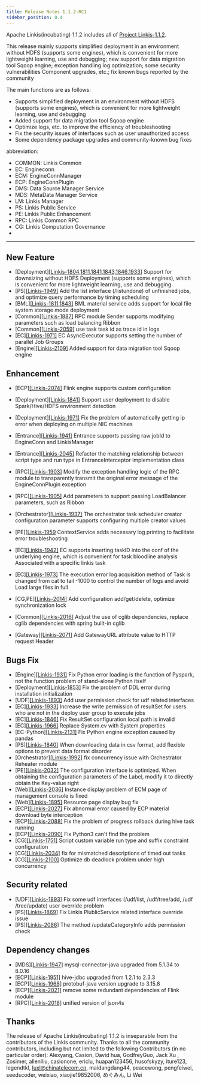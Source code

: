 ```yaml
---
title: Release Notes 1.1.2-RC1
sidebar_position: 0.4
---
```


Apache Linkis(incubating) 1.1.2 includes all of [Project Linkis-1.1.2](https://github.com/apache/incubator-linkis/projects/20).


This release mainly supports simplified deployment in an environment without HDFS (supports some engines), which is convenient for more lightweight learning, use and debugging; new support for data migration tool Sqoop engine; exception handling log optimization; some security vulnerabilities Component upgrades, etc.; fix known bugs reported by the community

The main functions are as follows:
* Supports simplified deployment in an environment without HDFS (supports some engines), which is convenient for more lightweight learning, use and debugging
* Added support for data migration tool Sqoop engine
* Optimize logs, etc. to improve the efficiency of troubleshooting
* Fix the security issues of interfaces such as user unauthorized access
* Some dependency package upgrades and community-known bug fixes

abbreviation:
- COMMON: Linkis Common
- EC: Engineconn
- ECM: EngineConnManager
- ECP: EngineConnPlugin
- DMS: Data Source Manager Service
- MDS: MetaData Manager Service
- LM: Linkis Manager
- PS: Linkis Public Service
- PE: Linkis Public Enhancement
- RPC: Linkis Common RPC
- CG: Linkis Computation Governance
-

---
## New Feature
* \[Deployment][[Linkis-1804,1811,1841,1843,1846,1933]](https://github.com/apache/incubator-linkis/pull/1804) Support for downsizing without HDFS Deployment (supports some engines), which is convenient for more lightweight learning, use and debugging.
* \[PS][[Linkis-1949]](https://github.com/apache/incubator-linkis/pull/1949) Add the list interface (/listundone) of unfinished jobs, and optimize query performance by timing scheduling
* \[BML][[Linkis-1811,1843]](https://github.com/apache/incubator-linkis/pull/1843) BML material service adds support for local file system storage mode deployment
* \[Common][[Linkis-1887]](https://github.com/apache/incubator-linkis/pull/1887) RPC module Sender supports modifying parameters such as load balancing Ribbon
* \[Common][[Linkis-2059]](https://github.com/apache/incubator-linkis/issues/2059) use task task id as trace id in logs
* \[EC][[Linkis-1971]](https://github.com/apache/incubator-linkis/pull/1971) EC AsyncExecutor supports setting the number of parallel Job Groups
* \[Engine][[Linkis-2109]](https://github.com/apache/incubator-linkis/pull/2109) Added support for data migration tool Sqoop engine

## Enhancement
* \[ECP][[Linkis-2074]](https://github.com/apache/incubator-linkis/issues/2074) Flink engine supports custom configuration
* \[Deployment][[Linkis-1841]](https://github.com/apache/incubator-linkis/pull/1841) Support user deployment to disable Spark/Hive/HDFS environment detection
* \[Deployment][[Linkis-1971]](https://github.com/apache/incubator-linkis/pull/1989) Fix the problem of automatically getting ip error when deploying on multiple NIC machines

* \[Entrance][[Linkis-1941]](https://github.com/apache/incubator-linkis/pull/1941) Entrance supports passing raw jobId to EngineConn and LinkisManager
* \[Entrance][[Linkis-2045]](https://github.com/apache/incubator-linkis/issues/2045) Refactor the matching relationship between script type and run type in EntranceInterceptor implementation class
* \[RPC][[Linkis-1903]](https://github.com/apache/incubator-linkis/pull/1903/files) Modify the exception handling logic of the RPC module to transparently transmit the original error message of the EngineConnPlugin exception
* \[RPC][[Linkis-1905]](https://github.com/apache/incubator-linkis/pull/1905) Add parameters to support passing LoadBalancer parameters, such as Ribbon
* \[Orchestrator][[Linkis-1937]](https://github.com/apache/incubator-linkis/pull/1937) The orchestrator task scheduler creator configuration parameter supports configuring multiple creator values
* \[PE][[Linkis-1959](https://github.com/apache/incubator-linkis/pull/1959) ContextService adds necessary log printing to facilitate error troubleshooting
* \[EC][[Linkis-1942]](https://github.com/apache/incubator-linkis/pull/1942) EC supports inserting taskID into the conf of the underlying engine, which is convenient for task bloodline analysis Associated with a specific linkis task
* \[EC][[Linkis-1973]](https://github.com/apache/incubator-linkis/pull/1973) The execution error log acquisition method of Task is changed from cat to tail -1000 to control the number of logs and avoid Load large files in full
* \[CG,PE][[Linkis-2014]](https://github.com/apache/incubator-linkis/pull/2014) Add configuration add/get/delete, optimize synchronization lock
* \[Common][[Linkis-2016]](https://github.com/apache/incubator-linkis/pull/2016) Adjust the use of cglib dependencies, replace cglib dependencies with spring built-in cglib
* \[Gateway][[Linkis-2071]](https://github.com/apache/incubator-linkis/issues/2071) Add GatewayURL attribute value to HTTP request Header

## Bugs Fix
* \[Engine][[Linkis-1931]](https://github.com/apache/incubator-linkis/pull/1931) Fix Python error loading is the function of Pyspark, not the function problem of stand-alone Python itself
* \[Deployment][[Linkis-1853]](https://github.com/apache/incubator-linkis/pull/1853) Fix the problem of DDL error during installation initialization
* \[UDF][[Linkis-1893]](https://github.com/apache/incubator-linkis/pull/1893) Add user permission check for udf related interfaces
* \[EC][[Linkis-1933]](https://github.com/apache/incubator-linkis/pull/1933) Increase the write permission of resultSet for users who are not in the deploy user group to execute jobs
* \[EC][[Linkis-1846]](https://github.com/apache/incubator-linkis/pull/1846) Fix ResultSet configuration local path is invalid
* \[EC][[Linkis-1966]](https://github.com/apache/incubator-linkis/pull/1966) Replace System.ev with System.properties
* \[EC-Python][[Linkis-2131]](https://github.com/apache/incubator-linkis/pull/2131) Fix Python engine exception caused by pandas
* \[PS][[Linkis-1840]](https://github.com/apache/incubator-linkis/pull/1840) When downloading data in csv format, add flexible options to prevent data format disorder
* \[Orchestrator][[Linkis-1992]](https://github.com/apache/incubator-linkis/pull/1992) fix concurrency issue with Orchestrator Reheater module
* \[PE][[Linkis-2032]](https://github.com/apache/incubator-linkis/pull/2032) The configuration interface is optimized. When obtaining the configuration parameters of the Label, modify it to directly obtain the Key-value right
* \[Web][[Linkis-2036]](https://github.com/apache/incubator-linkis/pull/2036) Instance display problem of ECM page of management console is fixed
* \[Web][[Linkis-1895]](https://github.com/apache/incubator-linkis/pull/1895) Resource page display bug fix
* \[ECP][[Linkis-2027]](https://github.com/apache/incubator-linkis/pull/2027) Fix abnormal error caused by ECP material download byte interception
* \[ECP][[Linkis-2088]](https://github.com/apache/incubator-linkis/pull/2088) Fix the problem of progress rollback during hive task running
* \[ECP][[Linkis-2090]](https://github.com/apache/incubator-linkis/pull/2090) Fix Python3 can't find the problem
* \[CG][[Linkis-1751]](https://github.com/apache/incubator-linkis/pull/1751) Script custom variable run type and suffix constraint configuration
* \[CG][[Linkis-2034]](https://github.com/apache/incubator-linkis/pull/2034) fix for mismatched descriptions of timed out tasks
* \[CG][[Linkis-2100]](https://github.com/apache/incubator-linkis/pull/2100) Optimize db deadlock problem under high concurrency


## Security related
* \[UDF][[Linkis-1893]](https://github.com/apache/incubator-linkis/pull/1893) Fix some udf interfaces (/udf/list, /udf/tree/add, /udf /tree/update) user override problem
* \[PS][[Linkis-1869]](https://github.com/apache/incubator-linkis/pull/1869) Fix Linkis PlublicService related interface override issue
* \[PS][[Linkis-2086]](https://github.com/apache/incubator-linkis/pull/2086) The method /updateCategoryInfo adds permission check

## Dependency changes
* \[MDS][[Linkis-1947]](https://github.com/apache/incubator-linkis/pull/1947) mysql-connector-java upgraded from 5.1.34 to 8.0.16
* \[ECP][[Linkis-1951]](https://github.com/apache/incubator-linkis/pull/1951) hive-jdbc upgraded from 1.2.1 to 2.3.3
* \[ECP][[Linkis-1968]](https://github.com/apache/incubator-linkis/pull/1974) protobuf-java version upgrade to 3.15.8
* \[ECP][[Linkis-2021]](https://github.com/apache/incubator-linkis/pull/2021) remove some redundant dependencies of Flink module
* \[RPC][[Linkis-2018]](https://github.com/apache/incubator-linkis/pull/2018) unified version of json4s

## Thanks
The release of Apache Linkis(incubating) 1.1.2 is inseparable from the contributors of the Linkis community. Thanks to all the community contributors, including but not limited to the following Contributors (in no particular order): Alexyang, Casion, David hua, GodfreyGuo, Jack Xu , Zosimer, allenlliu, casionone, ericlu, huapan123456, husofskyzy, iture123, legendtkl, luxl@chinatelecom.cn, maidangdang44, peacewong, pengfeiwei, seedscoder, weixiao, xiaojie19852006, めぐみん, Li Wei